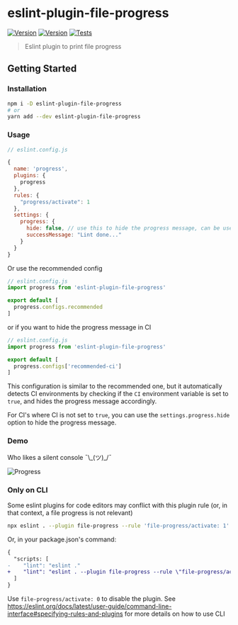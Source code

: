 # eslint-plugin-file-progress

[![Version](https://badgen.net/npm/v/eslint-plugin-file-progress)](https://www.npmjs.com/package/eslint-plugin-file-progress)
[![Version](https://badgen.net/npm/license/eslint-plugin-file-progress?color=red)](https://github.com/sibiraj-s/eslint-plugin-file-progress/blob/master/LICENSE)
[![Tests](https://github.com/sibiraj-s/eslint-plugin-file-progress/workflows/Tests/badge.svg)](https://github.com/sibiraj-s/eslint-plugin-file-progress/actions)

> Eslint plugin to print file progress

## Getting Started

### Installation

```bash
npm i -D eslint-plugin-file-progress
# or
yarn add --dev eslint-plugin-file-progress
```

### Usage

```js
// eslint.config.js

{
  name: 'progress',
  plugins: {
    progress
  },
  rules: {
    "progress/activate": 1
  },
  settings: {
    progress: {
      hide: false, // use this to hide the progress message, can be useful in CI
      successMessage: "Lint done..."
    }
  }
}
```

Or use the recommended config

```js
// eslint.config.js
import progress from 'eslint-plugin-file-progress'

export default [
  progress.configs.recommended
]
```

or if you want to hide the progress message in CI

```js
// eslint.config.js
import progress from 'eslint-plugin-file-progress'

export default [
  progress.configs['recommended-ci']
]
```

This configuration is similar to the recommended one, but it automatically detects CI environments by checking if the `CI` environment variable is set to `true`, and hides the progress message accordingly.

For CI's where CI is not set to `true`, you can use the `settings.progress.hide` option to hide the progress message.

### Demo

Who likes a silent console ¯\\\_(ツ)\_/¯

![Progress](assets/progress.gif)

### Only on CLI

Some eslint plugins for code editors may conflict with this plugin rule (or, in that context, a file progress is not relevant)

```bash
npx eslint . --plugin file-progress --rule 'file-progress/activate: 1'
```

Or, in your package.json's command:

```diff
{
  "scripts: [
-    "lint": "eslint ."
+    "lint": "eslint . --plugin file-progress --rule \"file-progress/activate: 1\""
  ]
}
```

Use `file-progress/activate: 0` to disable the plugin. See https://eslint.org/docs/latest/user-guide/command-line-interface#specifying-rules-and-plugins for more details on how to use CLI
